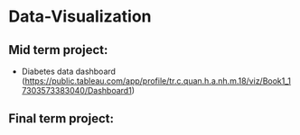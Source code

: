 # Data-Visualization
## Mid term project: 
- Diabetes data dashboard (https://public.tableau.com/app/profile/tr.c.quan.h.a.nh.m.18/viz/Book1_17303573383040/Dashboard1)
## Final term project:
### 
